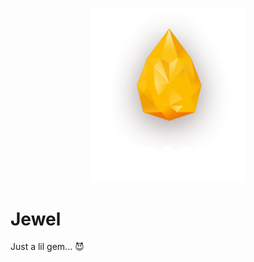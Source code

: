 <p align="center">
  <img width="250" src="./public/imgs/logo.png" alt="jewel logo">
</p>

# Jewel

Just a lil gem... 😈
